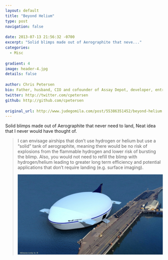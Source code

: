 ```yaml
---
layout: default
title: "Beyond Helium"
type: post
navigation: false

date: 2013-07-13 21:56:32 -0700
excerpt: "Solid blimps made out of Aerographite that neve..."
categories:
  - Misc

gradient: 4
image: header-4.jpg
details: false

author: Chris Petersen
bio: Father, husband, CIO and cofounder of Assay Depot, developer, entrepreneur and technologist.
twitter: http://twitter.com/cpetersen
github: http://github.com/cpetersen

original_url: http://www.judegomila.com/post/55386351452/beyond-helium
---
```



Solid blimps made out of Aerographite that never need to land, Neat idea that I never would have thought of.

 >
 >
 >  
 >
 >  I can envisage airships that don’t use hydrogen or helium but use a “solid” tank of aerographite, meaning there would be no risk of explosions from the flammable hydrogen and lower risk of bursting the blimp. Also, you would not need to refill the blimp with hydrogen/helium leading to greater long term efficiency and potential applications that don’t require landing (e.g. surface imaging).
 >
 >  ![image](/assets/import/790a7e9d4dad1ae257011b6f51c51bbf.jpg) 
 >
 >  
 >
 >
